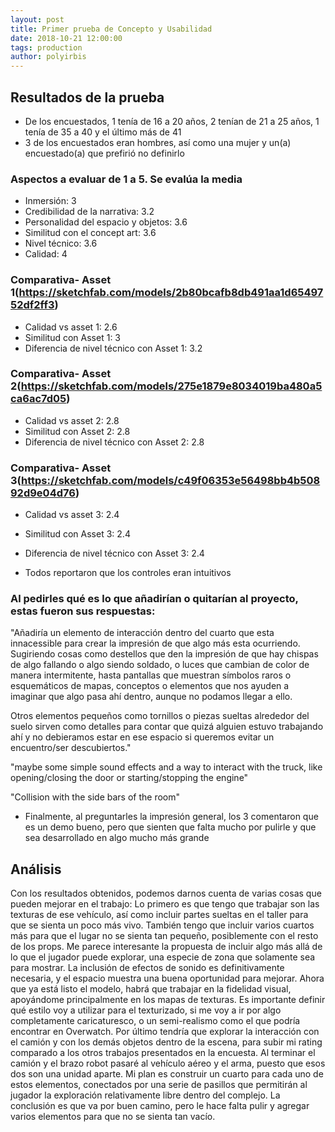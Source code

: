 ```yaml
---
layout: post
title: Primer prueba de Concepto y Usabilidad
date: 2018-10-21 12:00:00
tags: production
author: polyirbis
---
```


## Resultados de la prueba

* De los encuestados, 1 tenía de 16 a 20 años, 2 tenían de 21 a 25 años, 1 tenía de 35 a 40 y el último más de 41  
* 3 de los encuestados eran hombres, así como una mujer y un(a) encuestado(a) que prefirió no definirlo

### Aspectos a evaluar de 1 a 5. Se evalúa la media

* Inmersión: 3
* Credibilidad de la narrativa: 3.2
* Personalidad del espacio y objetos: 3.6
* Similitud con el concept art: 3.6
* Nivel técnico: 3.6
* Calidad: 4

### Comparativa- Asset 1(https://sketchfab.com/models/2b80bcafb8db491aa1d6549752df2ff3)
* Calidad vs asset 1: 2.6
* Similitud con Asset 1: 3
* Diferencia de nivel técnico con Asset 1: 3.2
### Comparativa- Asset 2(https://sketchfab.com/models/275e1879e8034019ba480a5ca6ac7d05)
* Calidad vs asset 2: 2.8
* Similitud con Asset 2: 2.8
* Diferencia de nivel técnico con Asset 2: 2.8
### Comparativa- Asset 3(https://sketchfab.com/models/c49f06353e56498bb4b50892d9e04d76)
* Calidad vs asset 3: 2.4
* Similitud con Asset 3: 2.4
* Diferencia de nivel técnico con Asset 3: 2.4

* Todos reportaron que los controles eran intuitivos


### Al pedirles qué es lo que añadirían o quitarían al proyecto, estas fueron sus respuestas:

"Añadiría un elemento de interacción dentro del cuarto que esta innacessible para crear la impresión de que algo más esta ocurriendo. Sugiriendo cosas como destellos que den la impresión de que hay chispas de algo fallando o algo siendo soldado, o luces que cambian de color de manera intermitente, hasta pantallas que muestran símbolos raros o esquemáticos de mapas, conceptos o elementos que nos ayuden a imaginar que algo pasa ahí dentro, aunque no podamos llegar a ello. 

Otros elementos pequeños como tornillos o piezas sueltas alrededor del suelo sirven como detalles para contar que quizá alguien estuvo trabajando ahí y no debieramos estar en ese espacio si queremos evitar un encuentro/ser descubiertos."

"maybe some simple sound effects and a way to interact with the truck, like opening/closing the door or starting/stopping the engine"

"Collision with the side bars of the room"

* Finalmente, al preguntarles la impresión general, los 3 comentaron que es un demo bueno, pero que sienten que falta mucho por pulirle y que sea desarrollado en algo mucho más grande




## Análisis

Con los resultados obtenidos, podemos darnos cuenta de varias cosas que pueden mejorar en el trabajo: Lo primero es que tengo que trabajar son las texturas de ese vehículo, así  como incluir partes sueltas en el taller para que se sienta un poco más vivo. También tengo que incluir varios cuartos más para que el lugar no se sienta tan pequeño, posiblemente con el resto de los props. Me parece interesante la propuesta de incluir algo más allá de lo que el jugador puede explorar, una especie de zona que solamente sea para mostrar. La inclusión de efectos de sonido es definitivamente necesaria, y el espacio muestra una buena oportunidad para mejorar. Ahora que ya está listo el modelo, habrá que trabajar en la fidelidad visual, apoyándome principalmente en los mapas de texturas. Es importante definir qué estilo voy a utilizar para el texturizado, si me voy a ir por algo completamente caricaturesco, o un semi-realismo como el que podría encontrar en Overwatch. Por último tendría que explorar la interacción con el camión y con los demás objetos dentro de la escena, para subir mi rating comparado a los otros trabajos presentados en la encuesta.
Al terminar el camión y el brazo robot pasaré al vehículo aéreo y el arma, puesto que esos dos son una unidad aparte. Mi plan es construir un cuarto para cada uno de estos elementos, conectados por una serie de pasillos que permitirán al jugador la exploración relativamente libre dentro del complejo. La conclusión es que va por buen camino, pero le hace falta pulir y agregar varios elementos para que no se sienta tan vacío.

